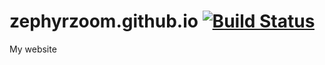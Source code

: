 # zephyrzoom.github.io [![Build Status](https://travis-ci.org/zephyrzoom/zephyrzoom.github.io.svg?branch=master)](https://travis-ci.org/zephyrzoom/zephyrzoom.github.io)
My website
